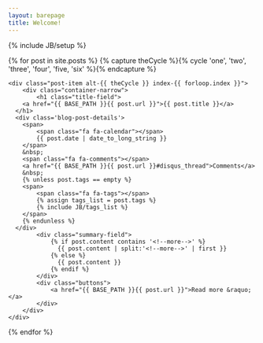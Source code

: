 ```yaml
---
layout: barepage
title: Welcome!
---
```

{% include JB/setup %}

<div class="home-page-posts">
  {% for post in site.posts %}
	{% capture theCycle %}{% cycle 'one', 'two', 'three', 'four', 'five, 'six' %}{% endcapture %}

	<div class="post-item alt-{{ theCycle }} index-{{ forloop.index }}">
	    <div class="container-narrow">
			<h1 class="title-field">
        <a href="{{ BASE_PATH }}{{ post.url }}">{{ post.title }}</a>
      </h1>
      <div class='blog-post-details'>
      	<span>
      		<span class="fa fa-calendar"></span>
      		{{ post.date | date_to_long_string }}
      	</span>
        &nbsp;
        <span class="fa fa-comments"></span>
        <a href="{{ BASE_PATH }}{{ post.url }}#disqus_thread">Comments</a>
        &nbsp;
      	{% unless post.tags == empty %}
      	<span>
      		<span class="fa fa-tags"></span>
      		{% assign tags_list = post.tags %}
      		{% include JB/tags_list %}
      	</span>
      	{% endunless %}
      </div>
			<div class="summary-field">
				{% if post.content contains '<!--more-->' %}
				  {{ post.content | split:'<!--more-->' | first }}
				{% else %}
				  {{ post.content }}
				{% endif %}
			</div>
			<div class="buttons">
				<a href="{{ BASE_PATH }}{{ post.url }}">Read more &raquo;</a>
			</div>
		</div>
	</div>
  {% endfor %}
</div>
